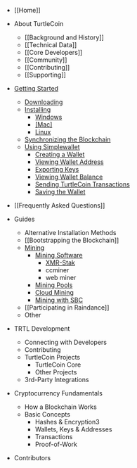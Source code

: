 - [[Home]]

- About TurtleCoin
  - [[Background and History]]
  - [[Technical Data]]
  - [[Core Developers]]
  - [[Community]]
  - [[Contributing]]
  - [[Supporting]]

- [Getting Started](Getting-Started)
  - [Downloading](Getting-Started#downloading)
  - [Installing](Getting-Started#installing)
    - [Windows](Getting-Started#installing-on-windows)
    - [[Mac]](Getting-Started#installing-on-mac)
    - [Linux](Getting-Started#installing-on-linux)
  - [Synchronizing the Blockchain](Getting-Started#synchronizing-the-blockchain)
  - [Using Simplewallet](Getting-Started#using-simplewallet)
    - [Creating a Wallet](Getting-Started#creating-a-wallet)
    - [Viewing Wallet Address](Getting-Started#viewing-wallet-address)
    - [Exporting Keys](Getting-Started#exporting-keys)
    - [Viewing Wallet Balance](Getting-Started#viewing-wallet-balance)
    - [Sending TurtleCoin Transactions](Getting-Started#sending-turtlecoin-transactions)
    - [Saving the Wallet](Getting-Started#saving-the-wallet)

- [[Frequently Asked Questions]]

- Guides
  - Alternative Installation Methods
  - [[Bootstrapping the Blockchain]]
  - [Mining](Mining)
    - [Mining Software](Mining#mining-software)
      - [XMR-Stak](Mining#xmr-stak)
      - ccminer
      - web miner
    - [Mining Pools](Mining#mining-pools)
    - [Cloud Mining](Mining#cloud-mining)
    - [Mining with SBC](Mining-with-SBC)
  - [[Participating in Raindance]]
  - Other

- TRTL Development
  - Connecting with Developers
  - Contributing
  - TurtleCoin Projects
    - TurtleCoin Core
    - Other Projects
  - 3rd-Party Integrations

- Cryptocurrency Fundamentals
  - How a Blockchain Works
  - Basic Concepts
    - Hashes & Encryption3
    - Wallets, Keys & Addresses
    - Transactions
    - Proof-of-Work

- Contributors
